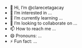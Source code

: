 - 👋 Hi, I’m @clarecetagacay
- 👀 I’m interested in ...
- 🌱 I’m currently learning ...
- 💞️ I’m looking to collaborate on ...
- 📫 How to reach me ...
- 😄 Pronouns: ...
- ⚡ Fun fact: ...

<!---
clarecetagacay/clarecetagacay is a ✨ special ✨ repository because its `README.md` (this file) appears on your GitHub profile.
You can click the Preview link to take a look at your changes.
--->
